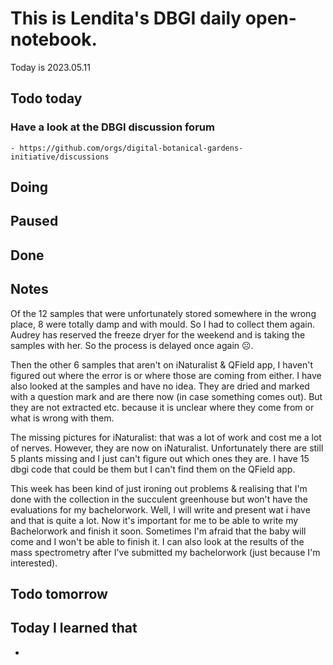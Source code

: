 
# This is Lendita's DBGI daily open-notebook.

Today is 2023.05.11

## Todo today

### Have a look at the DBGI discussion forum
    - https://github.com/orgs/digital-botanical-gardens-initiative/discussions
###
###

## Doing

## Paused

## Done

## Notes
Of the 12 samples that were unfortunately stored somewhere in the wrong place, 8 were totally damp and with mould. So I had to collect them again. Audrey has reserved the freeze dryer for the weekend and is taking the samples with her. So the process is delayed once again ☹.

Then the other 6 samples that aren't on iNaturalist & QField app, I haven't figured out where the error is or where those are coming from either. I have also looked at the samples and have no idea. They are dried and marked with a question mark and are there now (in case something comes out). But they are not extracted etc. because it is unclear where they come from or what is wrong with them.

The missing pictures for iNaturalist: that was a lot of work and cost me a lot of nerves. However, they are now on iNaturalist. Unfortunately there are still 5 plants missing and I just can't figure out which ones they are. I have 15 dbgi code that could be them but I can't find them on the QField app. 

This week has been kind of just ironing out problems & realising that I'm done with the collection in the succulent greenhouse but won't have the evaluations for my bachelorwork. Well, I will write and present wat i have and that is quite a lot. Now it's important for me to be able to write my Bachelorwork and finish it soon. Sometimes I'm afraid that the baby will come and I won't be able to finish it. 
I can also look at the results of the mass spectrometry after I've submitted my bachelorwork (just because I'm interested).


## Todo tomorrow

###
###
###


## Today I learned that

-